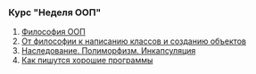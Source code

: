 ### Курс "Неделя ООП"

1. [Философия ООП](./lesson01/readme.md)
2. [От философии к написанию классов и созданию объектов](./lesson02/readme.md)
3. [Наследование. Полиморфизм. Инкапсуляция](./lesson03/readme.md)
4. [Как пишутся хорошие программы](./lesson04/readme.md)